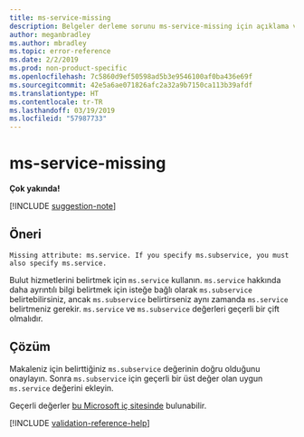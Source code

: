 ```yaml
---
title: ms-service-missing
description: Belgeler derleme sorunu ms-service-missing için açıklama ve çözüm
author: meganbradley
ms.author: mbradley
ms.topic: error-reference
ms.date: 2/2/2019
ms.prod: non-product-specific
ms.openlocfilehash: 7c5860d9ef50598ad5b3e9546100af0ba436e69f
ms.sourcegitcommit: 42e5a6ae071826afc2a32a9b7150ca113b39afdf
ms.translationtype: HT
ms.contentlocale: tr-TR
ms.lasthandoff: 03/19/2019
ms.locfileid: "57987733"
---
```

# <a name="ms-service-missing"></a>ms-service-missing

**Çok yakında!**

[!INCLUDE [suggestion-note](includes/suggestion-note.md)]

## <a name="suggestion"></a>Öneri

`Missing attribute: ms.service. If you specify ms.subservice, you must also specify ms.service.`

Bulut hizmetlerini belirtmek için `ms.service` kullanın. `ms.service` hakkında daha ayrıntılı bilgi belirtmek için isteğe bağlı olarak `ms.subservice` belirtebilirsiniz, ancak `ms.subservice` belirtirseniz aynı zamanda `ms.service` belirtmeniz gerekir. `ms.service` ve `ms.subservice` değerleri geçerli bir çift olmalıdır.

## <a name="resolution"></a>Çözüm

Makaleniz için belirttiğiniz `ms.subservice` değerinin doğru olduğunu onaylayın. Sonra `ms.subservice` için geçerli bir üst değer olan uygun `ms.service` değerini ekleyin.

Geçerli değerler [bu Microsoft iç sitesinde](https://docsmetadatatool.azurewebsites.net/allowlists) bulunabilir.

<!--make sure to add this file to your includes folder and verify the path-->
[!INCLUDE [validation-reference-help](includes/validation-reference-help.md)]
